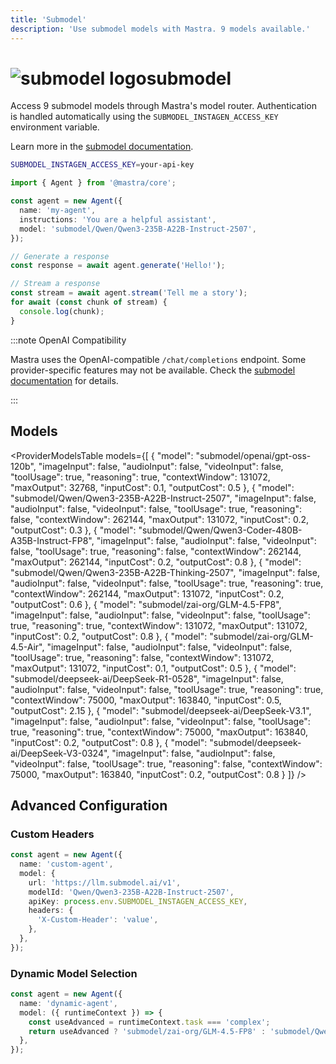 ```yaml
---
title: 'Submodel'
description: 'Use submodel models with Mastra. 9 models available.'
---
```


# <img src="https://models.dev/logos/submodel.svg" alt="submodel logo" className="inline w-8 h-8 mr-2 align-middle dark:invert dark:brightness-0 dark:contrast-200" />submodel

Access 9 submodel models through Mastra's model router. Authentication is handled automatically using the `SUBMODEL_INSTAGEN_ACCESS_KEY` environment variable.

Learn more in the [submodel documentation](https://submodel.gitbook.io).

```bash
SUBMODEL_INSTAGEN_ACCESS_KEY=your-api-key
```

```typescript
import { Agent } from '@mastra/core';

const agent = new Agent({
  name: 'my-agent',
  instructions: 'You are a helpful assistant',
  model: 'submodel/Qwen/Qwen3-235B-A22B-Instruct-2507',
});

// Generate a response
const response = await agent.generate('Hello!');

// Stream a response
const stream = await agent.stream('Tell me a story');
for await (const chunk of stream) {
  console.log(chunk);
}
```

:::note OpenAI Compatibility

Mastra uses the OpenAI-compatible `/chat/completions` endpoint. Some provider-specific features may not be available. Check the [submodel documentation](https://submodel.gitbook.io) for details.

:::

## Models

<ProviderModelsTable
models={[
{
"model": "submodel/openai/gpt-oss-120b",
"imageInput": false,
"audioInput": false,
"videoInput": false,
"toolUsage": true,
"reasoning": true,
"contextWindow": 131072,
"maxOutput": 32768,
"inputCost": 0.1,
"outputCost": 0.5
},
{
"model": "submodel/Qwen/Qwen3-235B-A22B-Instruct-2507",
"imageInput": false,
"audioInput": false,
"videoInput": false,
"toolUsage": true,
"reasoning": false,
"contextWindow": 262144,
"maxOutput": 131072,
"inputCost": 0.2,
"outputCost": 0.3
},
{
"model": "submodel/Qwen/Qwen3-Coder-480B-A35B-Instruct-FP8",
"imageInput": false,
"audioInput": false,
"videoInput": false,
"toolUsage": true,
"reasoning": false,
"contextWindow": 262144,
"maxOutput": 262144,
"inputCost": 0.2,
"outputCost": 0.8
},
{
"model": "submodel/Qwen/Qwen3-235B-A22B-Thinking-2507",
"imageInput": false,
"audioInput": false,
"videoInput": false,
"toolUsage": true,
"reasoning": true,
"contextWindow": 262144,
"maxOutput": 131072,
"inputCost": 0.2,
"outputCost": 0.6
},
{
"model": "submodel/zai-org/GLM-4.5-FP8",
"imageInput": false,
"audioInput": false,
"videoInput": false,
"toolUsage": true,
"reasoning": true,
"contextWindow": 131072,
"maxOutput": 131072,
"inputCost": 0.2,
"outputCost": 0.8
},
{
"model": "submodel/zai-org/GLM-4.5-Air",
"imageInput": false,
"audioInput": false,
"videoInput": false,
"toolUsage": true,
"reasoning": false,
"contextWindow": 131072,
"maxOutput": 131072,
"inputCost": 0.1,
"outputCost": 0.5
},
{
"model": "submodel/deepseek-ai/DeepSeek-R1-0528",
"imageInput": false,
"audioInput": false,
"videoInput": false,
"toolUsage": true,
"reasoning": true,
"contextWindow": 75000,
"maxOutput": 163840,
"inputCost": 0.5,
"outputCost": 2.15
},
{
"model": "submodel/deepseek-ai/DeepSeek-V3.1",
"imageInput": false,
"audioInput": false,
"videoInput": false,
"toolUsage": true,
"reasoning": true,
"contextWindow": 75000,
"maxOutput": 163840,
"inputCost": 0.2,
"outputCost": 0.8
},
{
"model": "submodel/deepseek-ai/DeepSeek-V3-0324",
"imageInput": false,
"audioInput": false,
"videoInput": false,
"toolUsage": true,
"reasoning": false,
"contextWindow": 75000,
"maxOutput": 163840,
"inputCost": 0.2,
"outputCost": 0.8
}
]}
/>

## Advanced Configuration

### Custom Headers

```typescript
const agent = new Agent({
  name: 'custom-agent',
  model: {
    url: 'https://llm.submodel.ai/v1',
    modelId: 'Qwen/Qwen3-235B-A22B-Instruct-2507',
    apiKey: process.env.SUBMODEL_INSTAGEN_ACCESS_KEY,
    headers: {
      'X-Custom-Header': 'value',
    },
  },
});
```

### Dynamic Model Selection

```typescript
const agent = new Agent({
  name: 'dynamic-agent',
  model: ({ runtimeContext }) => {
    const useAdvanced = runtimeContext.task === 'complex';
    return useAdvanced ? 'submodel/zai-org/GLM-4.5-FP8' : 'submodel/Qwen/Qwen3-235B-A22B-Instruct-2507';
  },
});
```
